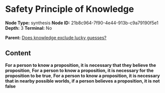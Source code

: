 # Safety Principle of Knowledge

**Node Type:** synthesis
**Node ID:** 21b8c964-7f90-4e44-913b-c9a79190f5e1
**Depth:** 3
**Terminal:** No

**Parent:** [Does knowledge exclude lucky guesses?](does-knowledge-exclude-lucky-guesses.md)

## Content

**For a person to know a proposition, it is necessary that they believe the proposition**, **For a person to know a proposition, it is necessary for the proposition to be true**, **For a person to know a proposition, it is necessary that in nearby possible worlds, if a person believes a proposition, it is not false**
